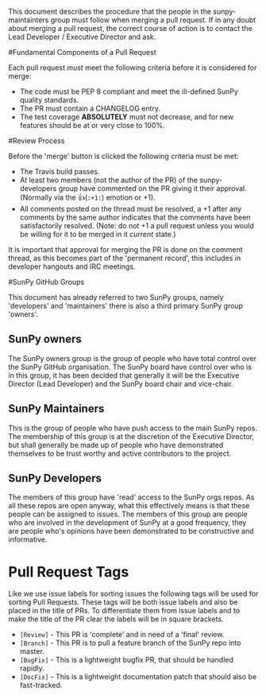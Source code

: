 This document describes the procedure that the people in the sunpy-maintainters group must follow when merging a pull request. If in any doubt about merging a pull request, the correct course of action is to contact the Lead Developer / Executive Director and ask.

#Fundamental Components of a Pull Request

Each pull request *must* meet the following criteria before it is considered for merge:

* The code must be PEP 8 compliant and meet the ill-defined SunPy quality standards.
* The PR must contain a CHANGELOG entry.
* The test coverage **ABSOLUTELY** must not decrease, and for new features should be at or very close to 100%. 

#Review Process

Before the 'merge' button is clicked the following criteria must be met:

* The Travis build passes.
* At least two members (not the author of the PR) of the sunpy-developers group have commented on the PR giving it their approval. (Normally via the :+1:(`:+1:`) emotion or +1).
* All comments posted on the thread must be resolved, a +1 after any comments by the same author indicates that the comments have been satisfactorily resolved. (Note: do not +1 a pull request unless you would be willing for it to be merged in it *current* state.)

It is important that approval for merging the PR is done on the comment thread, as this becomes part of the 'permanent record', this includes in developer hangouts and IRC meetings.

#SunPy GitHub Groups

This document has already referred to two SunPy groups, namely 'developers' and 'maintainers' there is also a third primary SunPy group 'owners'.

## SunPy owners
The SunPy owners group is the group of people who have total control over the SunPy GitHub organisation. The SunPy board have control over who is in this group, it has been decided that generally it will be the Executive Director (Lead Developer) and the SunPy board chair and vice-chair.

## SunPy Maintainers
This is the group of people who have push access to the main SunPy repos. The membership of this group is at the discretion of the Executive Director, but shall generally be made up of people who have demonstrated themselves to be trust worthy and active contributors to the project.

## SunPy Developers
The members of this group have 'read' access to the SunPy orgs repos. As all these repos are open anyway, what this effectively means is that these people can be assigned to issues. The members of this group are people who are involved in the development of SunPy at a good frequency, they are people who's opinions have been demonstrated to be constructive and informative.

# Pull Request Tags
Like we use issue labels for sorting issues the following tags will be used for sorting Pull Requests. These tags will be both issue labels and also be placed in the title of PRs. To differentiate them from issue labels and to make the title of the PR clear the labels will be in square brackets.

* `[Review]` - This PR is 'complete' and in need of a 'final' review.
* `[Branch]` - This PR is to pull a feature branch of the SunPy repo into master.
* `[BugFix]` - This is a lightweight bugfix PR, that should be handled rapidly.
* `[DocFix]` - This is a lightweight documentation patch that should also be fast-tracked.
